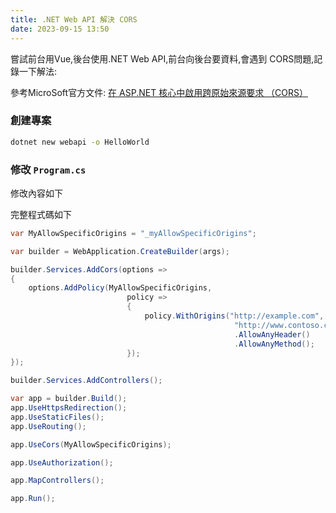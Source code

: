 ```yaml
---
title: .NET Web API 解決 CORS
date: 2023-09-15 13:50
---
```


嘗試前台用Vue,後台使用.NET Web API,前台向後台要資料,會遇到 CORS問題,記錄一下解法:

參考MicroSoft官方文件:
[在 ASP.NET 核心中啟用跨原始來源要求 （CORS）](https://learn.microsoft.com/zh-tw/aspnet/core/security/cors?view=aspnetcore-7.0)

### 創建專案

``` bash
dotnet new webapi -o HelloWorld
```

### 修改 `Program.cs`

修改內容如下

完整程式碼如下

``` cs
var MyAllowSpecificOrigins = "_myAllowSpecificOrigins";

var builder = WebApplication.CreateBuilder(args);

builder.Services.AddCors(options =>
{
    options.AddPolicy(MyAllowSpecificOrigins,
                          policy =>
                          {
                              policy.WithOrigins("http://example.com",
                                                  "http://www.contoso.com")
                                                  .AllowAnyHeader()
                                                  .AllowAnyMethod();
                          });
});

builder.Services.AddControllers();

var app = builder.Build();
app.UseHttpsRedirection();
app.UseStaticFiles();
app.UseRouting();

app.UseCors(MyAllowSpecificOrigins);

app.UseAuthorization();

app.MapControllers();

app.Run();
```



